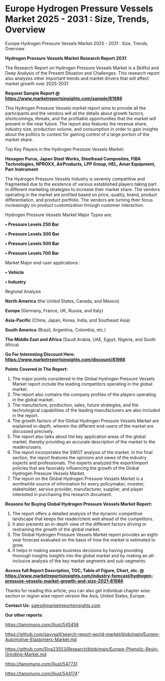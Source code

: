 # Europe Hydrogen Pressure Vessels Market 2025 - 2031 : Size, Trends, Overview
Europe Hydrogen Pressure Vessels Market 2025 - 2031 : Size, Trends, Overview

<strong>Hydrogen Pressure Vessels Market Research Report 2031</strong>

The Research Report on Hydrogen Pressure Vessels Market is a Skillful and Deep Analysis of the Present Situation and Challenges. This research report also analyzes other important trends and market drivers that will affect market growth over 2025-2031.

<strong>Request Sample Report @ <a href=https://www.marketreportsinsights.com/sample/81986>https://www.marketreportsinsights.com/sample/81986</a></strong>

This Hydrogen Pressure Vessels market report aims to provide all the participants and the vendors will all the details about growth factors, shortcomings, threats, and the profitable opportunities that the market will present in the near future. The report also features the revenue share, industry size, production volume, and consumption in order to gain insights about the politics to contest for gaining control of a large portion of the market share.

Top Key Players in the Hydrogen Pressure Vessels Market:

<strong>Hexagon Purus, Japan Steel Works, Steelhead Composites, FIBA Technologies, NPROXX, AirProducts, LPP Group, HEL, Amar Equipment, Parr Instrument</strong>

The Hydrogen Pressure Vessels Industry is severely competitive and fragmented due to the existence of various established players taking part in different marketing strategies to increase their market share. The vendors operating in the market are profiled based on price, quality, brand, product differentiation, and product portfolio. The vendors are turning their focus increasingly on product customization through customer interaction.

Hydrogen Pressure Vessels Market Major Types are:

<strong>• Pressure Levels 250 Bar

• Pressure Levels 300 Bar

• Pressure Levels 500 Bar

• Pressure Levels 700 Bar</strong>

Market Major end-user applications :

<strong>• Vehicle

• Industry</strong>

Regional Analysis

</u><strong><b>North America</b></strong> (the United States, Canada, and Mexico)

<strong><b>Europe </b></strong>(Germany, France, UK, Russia, and Italy)

<strong><b>Asia-Pacific</b></strong> (China, Japan, Korea, India, and Southeast Asia)

<strong><b>South America</b></strong> (Brazil, Argentina, Colombia, etc.)

<strong><b>The Middle East and Africa</b></strong> (Saudi Arabia, UAE, Egypt, Nigeria, and South Africa)

<strong>Go For Interesting Discount Here: <a href=https://www.marketreportsinsights.com/discount/81986>https://www.marketreportsinsights.com/discount/81986</a></strong>

<strong>Points Covered in The Report:</strong>
<ol>
  <li>The major points considered in the Global Hydrogen Pressure Vessels Market report include the leading competitors operating in the global market.</li>
  <li>The report also contains the company profiles of the players operating in the global market.</li>
  <li>The manufacture, production, sales, future strategies, and the technological capabilities of the leading manufacturers are also included in the report.</li>
  <li>The growth factors of the Global Hydrogen Pressure Vessels Market are explained in-depth, wherein the different end-users of the market are discussed precisely.</li>
  <li>The report also talks about the key application areas of the global market, thereby providing an accurate description of the market to the readers/users.</li>
  <li>The report incorporates the SWOT analysis of the market. In the final section, the report features the opinions and views of the industry experts and professionals. The experts analyzed the export/import policies that are favorably influencing the growth of the Global Hydrogen Pressure Vessels Market.</li>
  <li>The report on the Global Hydrogen Pressure Vessels Market is a worthwhile source of information for every policymaker, investor, stakeholder, service provider, manufacturer, supplier, and player interested in purchasing this research document.</li>
</ol>
<strong>Reasons for Buying Global Hydrogen Pressure Vessels Market Report:</strong>

<ol>
  <li>The report offers a detailed analysis of the dynamic competitive landscape that keeps the reader/client well ahead of the competitors.</li>
  <li>It also presents an in-depth view of the different factors driving or restraining the growth of the global market.</li>
  <li>The Global Hydrogen Pressure Vessels Market report provides an eight-year forecast evaluated on the basis of how the market is estimated to grow.</li>
  <li>It helps in making aware business decisions by having providing thorough insights insights into the global market and by making an all-inclusive analysis of the key market segments and sub-segments.</li>
</ol>
<strong>Access full Report Description, TOC, Table of Figure, Chart, etc. @ <a href=https://www.marketreportsinsights.com/industry-forecast/hydrogen-pressure-vessels-market-growth-and-size-2021-81986>https://www.marketreportsinsights.com/industry-forecast/hydrogen-pressure-vessels-market-growth-and-size-2021-81986</a></strong>


Thanks for reading this article; you can also get individual chapter wise section or region wise report version like Asia, United States, Europe.

<strong>Contact Us:</strong>
sales@marketreportsinsights.com

<strong>Our other reports:</strong>

<a href=https://tanomuno.com/illust/545458>https://tanomuno.com/illust/545458</a>

<a href=https://github.com/sayysaif/search-report-world-market/blob/main/Europe-Automotive-Elastomers-Market.md>https://github.com/sayysaif/search-report-world-market/blob/main/Europe-Automotive-Elastomers-Market.md</a>

<a href=https://github.com/Siya23553/Research/blob/main/Europe-Phenolic-Resin-Grinding-Market.md>https://github.com/Siya23553/Research/blob/main/Europe-Phenolic-Resin-Grinding-Market.md</a>

<a href=https://tanomuno.com/illust/547731>https://tanomuno.com/illust/547731</a>

<a href=https://tanomuno.com/illust/544174>https://tanomuno.com/illust/544174</a>"
